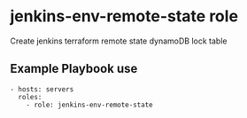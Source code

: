 jenkins-env-remote-state role
=============================

Create jenkins terraform remote state dynamoDB lock table

Example Playbook use
--------------------
    - hosts: servers
      roles:
        - role: jenkins-env-remote-state

